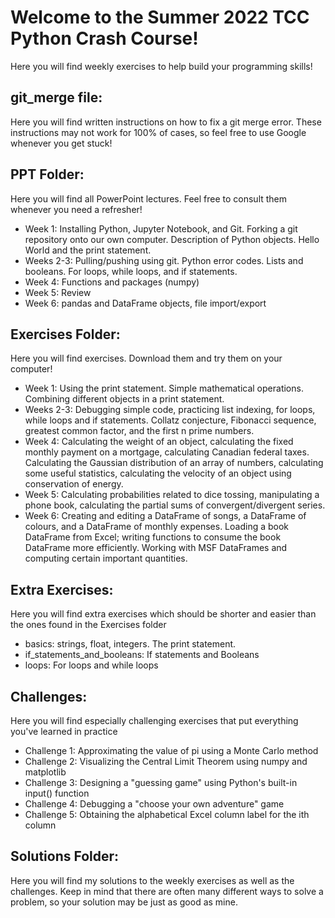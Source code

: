 # Welcome to the Summer 2022 TCC Python Crash Course!

Here you will find weekly exercises to help build your programming skills!

## git_merge file:
Here you will find written instructions on how to fix a git merge error. These instructions may not work for 100% of cases, so feel free to use Google whenever you get stuck!

## PPT Folder:
Here you will find all PowerPoint lectures. Feel free to consult them whenever you need a refresher!

  - Week 1: Installing Python, Jupyter Notebook, and Git. Forking a git repository onto our own computer. Description of Python objects. Hello World and the print statement.
  - Weeks 2-3: Pulling/pushing using git. Python error codes. Lists and booleans. For loops, while loops, and if statements.
  - Week 4: Functions and packages (numpy)
  - Week 5: Review
  - Week 6: pandas and DataFrame objects, file import/export

## Exercises Folder:
Here you will find exercises. Download them and try them on your computer!

  - Week 1: Using the print statement. Simple mathematical operations. Combining different objects in a print statement.
  - Weeks 2-3: Debugging simple code, practicing list indexing, for loops, while loops and if statements. Collatz conjecture, Fibonacci sequence, greatest common factor, and the first n prime numbers.
  - Week 4: Calculating the weight of an object, calculating the fixed monthly payment on a mortgage, calculating Canadian federal taxes. Calculating the Gaussian distribution of an array of numbers, calculating some useful statistics, calculating the velocity of an object using conservation of energy.
  - Week 5: Calculating probabilities related to dice tossing, manipulating a phone book, calculating the partial sums of convergent/divergent series.
  - Week 6: Creating and editing a DataFrame of songs, a DataFrame of colours, and a DataFrame of monthly expenses. Loading a book DataFrame from Excel; writing functions to consume the book DataFrame more efficiently. Working with MSF DataFrames and computing certain important quantities.
  
## Extra Exercises:
Here you will find extra exercises which should be shorter and easier than the ones found in the Exercises folder

  - basics: strings, float, integers. The print statement.
  - if_statements_and_booleans: If statements and Booleans
  - loops: For loops and while loops

## Challenges:
Here you will find especially challenging exercises that put everything you've learned in practice

  - Challenge 1: Approximating the value of pi using a Monte Carlo method
  - Challenge 2: Visualizing the Central Limit Theorem using numpy and matplotlib
  - Challenge 3: Designing a "guessing game" using Python's built-in input() function
  - Challenge 4: Debugging a "choose your own adventure" game
  - Challenge 5: Obtaining the alphabetical Excel column label for the ith column

## Solutions Folder:
Here you will find my solutions to the weekly exercises as well as the challenges. Keep in mind that there are often many different ways to solve a problem, so your solution may be just as good as mine.
